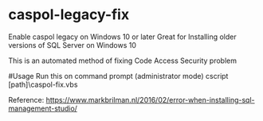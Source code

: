 # caspol-legacy-fix
Enable caspol legacy on Windows 10 or later
Great for Installing older versions of SQL Server on Windows 10

This is an automated method of fixing Code Access Security problem


#Usage
Run this on command prompt (administrator mode)
cscript [path]\caspol-fix.vbs

Reference: https://www.markbrilman.nl/2016/02/error-when-installing-sql-management-studio/
